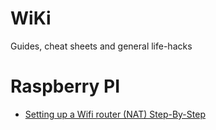 # WiKi
Guides, cheat sheets and general life-hacks

# Raspberry PI

* [Setting up a Wifi router (NAT) Step-By-Step](setting-up-a-wifi-router-nat.md)
